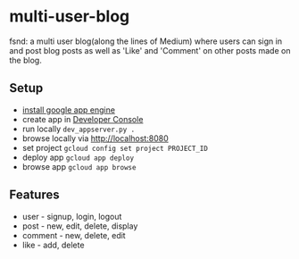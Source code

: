 # multi-user-blog

fsnd: a multi user blog(along the lines of Medium) where users can sign in and post blog posts as well as 'Like' and 'Comment' on other posts made on the blog.

## Setup

- [install google app engine](https://drive.google.com/open?id=0Byu3UemwRffDc21qd3duLW9LMm8)
- create app in [Developer Console](https://console.developers.google.com/)
- run locally `dev_appserver.py .`
- browse locally via [http://localhost:8080](http://localhost:8080)
- set project `gcloud config set project PROJECT_ID`
- deploy app `gcloud app deploy`
- browse app `gcloud app browse`

## Features

- user - signup, login, logout
- post - new, edit, delete, display
- comment - new, delete, edit
- like - add, delete
